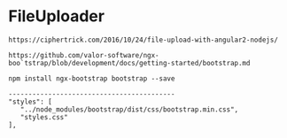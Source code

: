 # FileUploader
    https://ciphertrick.com/2016/10/24/file-upload-with-angular2-nodejs/

    https://github.com/valor-software/ngx-boo`tstrap/blob/development/docs/getting-started/bootstrap.md
    
    npm install ngx-bootstrap bootstrap --save
    
    ------------------------------------------
    "styles": [
       "../node_modules/bootstrap/dist/css/bootstrap.min.css",
       "styles.css"
    ],
